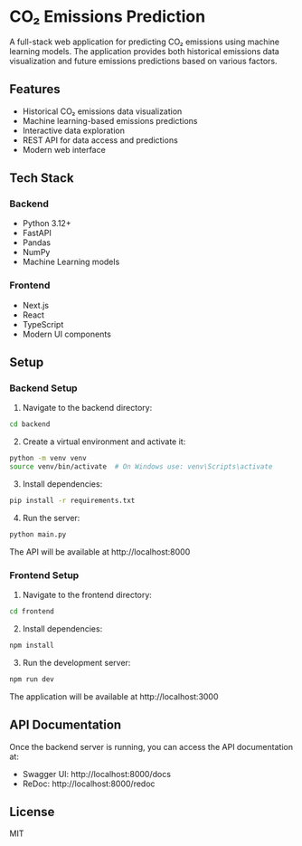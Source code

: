 # CO₂ Emissions Prediction

A full-stack web application for predicting CO₂ emissions using machine learning models. The application provides both historical emissions data visualization and future emissions predictions based on various factors.

## Features

- Historical CO₂ emissions data visualization
- Machine learning-based emissions predictions
- Interactive data exploration
- REST API for data access and predictions
- Modern web interface

## Tech Stack

### Backend
- Python 3.12+
- FastAPI
- Pandas
- NumPy
- Machine Learning models

### Frontend
- Next.js
- React
- TypeScript
- Modern UI components

## Setup

### Backend Setup

1. Navigate to the backend directory:
```bash
cd backend
```

2. Create a virtual environment and activate it:
```bash
python -m venv venv
source venv/bin/activate  # On Windows use: venv\Scripts\activate
```

3. Install dependencies:
```bash
pip install -r requirements.txt
```

4. Run the server:
```bash
python main.py
```

The API will be available at http://localhost:8000

### Frontend Setup

1. Navigate to the frontend directory:
```bash
cd frontend
```

2. Install dependencies:
```bash
npm install
```

3. Run the development server:
```bash
npm run dev
```

The application will be available at http://localhost:3000

## API Documentation

Once the backend server is running, you can access the API documentation at:
- Swagger UI: http://localhost:8000/docs
- ReDoc: http://localhost:8000/redoc

## License

MIT 